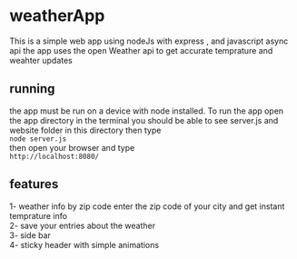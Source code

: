 # weatherApp
This is a simple web app using nodeJs with express , and javascript async api
the app uses the open Weather api to get accurate temprature and weahter updates 

## running 
the app must be run on a device with node installed. To run the app open the app directory in the terminal you should be able to see server.js and website folder in this directory 
then type <br />
`node server.js` <br />
then open your browser and type<br /> `http://localhost:8080/` 
 
 ## features 
 
 1- weather info by zip code enter the zip code of your city and get instant temprature info <br />
 2- save your entries about the weather <br />
 3- side bar <br />
 4- sticky header with simple animations <br />
 
 
